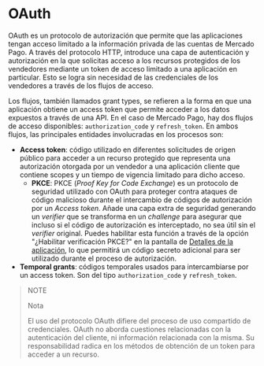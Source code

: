 # OAuth

OAuth es un protocolo de autorización que permite que las aplicaciones tengan acceso limitado a la información privada de las cuentas de Mercado Pago. A través del protocolo HTTP, introduce una capa de autenticación y autorización en la que solicitas acceso a los recursos protegidos de los vendedores mediante un token de acceso limitado a una aplicación en particular. Esto se logra sin necesidad de las credenciales de los vendedores a través de los flujos de acceso.
 
Los flujos, también llamados grant types, se refieren a la forma en que una aplicación obtiene un access token que permite acceder a los datos expuestos a través de una API. En el caso de Mercado Pago, hay dos flujos de acceso disponibles: `authorization_code` y `refresh_token`. En ambos flujos, las principales entidades involucradas en los procesos son:
 
* **Access token**: código utilizado en diferentes solicitudes de origen público para acceder a un recurso protegido que representa una autorización otorgada por un vendedor a una aplicación cliente que contiene scopes y un tiempo de vigencia limitado para dicho acceso.
  - **PKCE**: PKCE (_Proof Key for Code Exchange_) es un protocolo de seguridad utilizado con OAuth para proteger contra ataques de código malicioso durante el intercambio de códigos de autorización por un _Access token_. Añade una capa extra de seguridad generando un _verifier_ que se transforma en un _challenge_ para asegurar que incluso si el código de autorización es interceptado, no sea útil sin el _verifier_ original. Puedes habilitar esta función a través de la opción "¿Habilitar verificación PKCE?" en la pantalla de [Detalles de la aplicación](/developers/es/guides/additional-content/your-integrations/application-details), lo que permitirá un código secreto adicional para ser utilizado durante el proceso de autorización.
* **Temporal grants**: códigos temporales usados para intercambiarse por un access token. Son del tipo `authorization_code` y `refresh_token`.
 
> NOTE
>
> Nota
>
> El uso del protocolo OAuth difiere del proceso de uso compartido de credenciales. OAuth no aborda cuestiones relacionadas con la autenticación del cliente, ni información relacionada con la misma. Su responsabilidad radica en los métodos de obtención de un token para acceder a un recurso.
